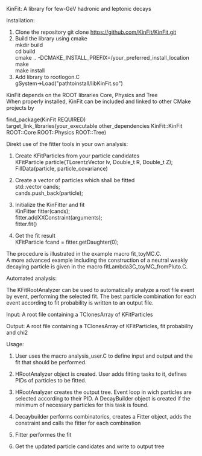 KinFit: A library for few-GeV hadronic and leptonic decays

Installation:

1) Clone the repository
    git clone https://github.com/KinFit/KinFit.git
2) Build the library using cmake   
    mkdir build   
    cd build   
    cmake .. -DCMAKE_INSTALL_PREFIX=/your_preferred_install_location   
    make   
    make install   
3) Add library to rootlogon.C   
    gSystem->Load("pathtoinstall/libKinFit.so")   

KinFit depends on the ROOT libraries Core, Physics and Tree   
When properly installed, KinFit can be included and linked to other CMake projects by   
   
find_package(KinFit REQUIRED)   
target_link_libraries(your_executable other_dependencies KinFit::KinFit ROOT::Core ROOT::Physics ROOT::Tree)



Direkt use of the fitter tools in your own analysis:

1) Create KFitParticles from your particle candidates   
    KFitParticle particle(TLorentzVector lv, Double_t R, Double_t Z);   
    FillData(particle, particle_covariance)   

2) Create a vector of particles which shall be fitted   
    std::vector<KFitParticle> cands;   
    cands.push_back(particle);   

3) Initialize the KinFitter and fit   
    KinFitter fitter(cands);   
    fitter.addXXConstraint(arguments);   
    fitter.fit()

4) Get the fit result   
    KFitParticle fcand = fitter.getDaughter(0);

The procedure is illustrated in the example macro fit_toyMC.C.   
A more advanced example including the construction of a neutral weakly decaying particle is given in the macro fitLambda3C_toyMC_fromPluto.C.



Automated analysis:

The KFitRootAnalyzer can be used to automatically analyze a root file event by event, performing the selected fit. The best particle combination for each event according to fit probability is written to an output file.

Input: A root file containing a TClonesArray of KFitParticles

Output: A root file containing a TClonesArray of KFitParticles, fit probability and chi2

Usage:
1) User uses the macro analysis_user.C to define input and output and the fit that should be performed.

2) HRootAnalyzer object is created. User adds fitting tasks to it, defines PIDs of particles to be fitted. 

3) HRootAnalyzer creates the output tree. Event loop in wich particles are selected according to their PID. A DecayBuilder object is created if the minimum of necessary particles for this task is found.

4) Decaybuilder performs combinatorics, creates a Fitter object, adds the constraint and calls the fitter for each combination

5) Fitter performes the fit

6) Get the updated particle candidates and write to output tree

